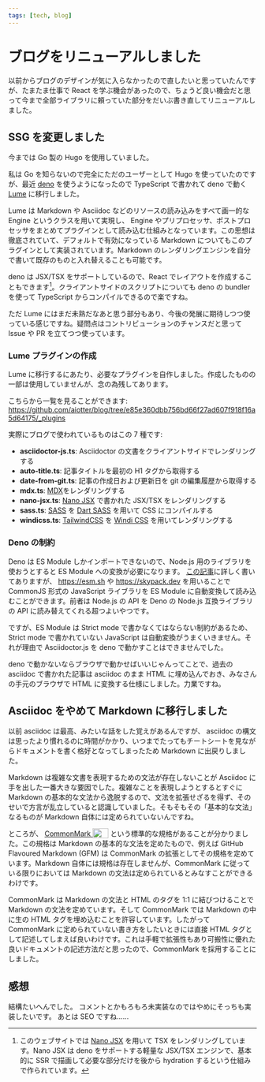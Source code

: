 ```yaml
---
tags: [tech, blog]
---
```


# ブログをリニューアルしました

以前からブログのデザインが気に入らなかったので直したいと思っていたんですが、たまたま仕事で React を学ぶ機会があったので、ちょうど良い機会だと思って今まで全部ライブラリに頼っていた部分をだいぶ書き直してリニューアルしました。

## SSG を変更しました

今までは Go 製の Hugo を使用していました。

私は Go を知らないので完全にただのユーザーとして Hugo を使っていたのですが、最近 [deno](https://deno.land) を使うようになったので TypeScript で書かれて deno で動く [Lume](https://lumeland.github.io) に移行しました。

Lume は Markdown や Asciidoc などのリソースの読み込みをすべて画一的な Engine というクラスを用いて実現し、 Engine やプリプロセッサ、ポストプロセッサをまとめてプラグインとして読み込む仕組みとなっています。この思想は徹底されていて、デフォルトで有効になっている Markdown についてもこのプラグインとして実装されています。Markdown のレンダリングエンジンを自分で書いて既存のものと入れ替えることも可能です。

deno は JSX/TSX をサポートしているので、React でレイアウトを作成することもできます[^1]。クライアントサイドのスクリプトについても deno の bundler を使って TypeScript からコンパイルできるので楽ですね。

[^1]: このウェブサイトでは [Nano JSX](https://nanojsx.io) を用いて TSX をレンダリングしています。Nano JSX は deno をサポートする軽量な JSX/TSX エンジンで、基本的に SSR で描画して必要な部分だけを後から hydration するという仕組みで作られています。

ただ Lume にはまだ未熟だなあと思う部分もあり、今後の発展に期待しつつ使っている感じですね。疑問点はコントリビューションのチャンスだと思って Issue や PR を立てつつ使っています。

### Lume プラグインの作成

Lume に移行するにあたり、必要なプラグインを自作しました。作成したものの一部は使用していませんが、念の為残してあります。

こちらから一覧を見ることができます:
<https://github.com/aiotter/blog/tree/e85e360dbb756bd66f27ad607f918f16a5d64175/_plugins>

実際にブログで使われているものはこの 7 種です:

* **asciidoctor-js.ts**: Asciidoctor の文書をクライアントサイドでレンダリングする
* **auto-title.ts**: 記事タイトルを最初の H1 タグから取得する
* **date-from-git.ts**: 記事の作成日および更新日を git の編集履歴から取得する
* **mdx.ts**: [MDX](mdxjs.com)をレンダリングする
* **nano-jsx.ts**: [Nano JSX](https://nanojsx.io) で書かれた JSX/TSX をレンダリングする
* **sass.ts**: [SASS](https://sass-lang.com) を [Dart SASS](https://sass-lang.com/dart-sass) を用いて CSS にコンパイルする
* **windicss.ts**: [TailwindCSS](https://sass-lang.com/dart-sass) を [Windi CSS](https://windicss.org) を用いてレンダリングする


### Deno の制約

Deno は ES Module しかインポートできないので、Node.js 用のライブラリを使おうとすると ES Module への変換が必要になります。
[この記事](https://zenn.dev/uki00a/articles/how-to-use-npm-packages-in-deno)に詳しく書いてありますが、 <https://esm.sh> や <https://skypack.dev> を用いることで CommonJS 形式の JavaScript ライブラリを ES Module に自動変換して読み込むことができます。前者は Node.js の API を Deno の Node.js 互換ライブラリの API に読み替えてくれる超つよいやつです。

ですが、ES Module は Strict mode で書かなくてはならない制約があるため、Strict mode で書かれていない JavaScript は自動変換がうまくいきません。それが理由で Asciidoctor.js を deno で動かすことはできませんでした。

deno で動かないならブラウザで動かせばいいじゃんってことで、過去の asciidoc で書かれた記事は asciidoc のまま HTML に埋め込んでおき、みなさんの手元のブラウザで HTML に変換する仕様にしました。力業ですね。

## Asciidoc をやめて Markdown に移行しました

以前 asciidoc は最高、みたいな話をした覚えがあるんですが、 asciidoc の構文は思ったより慣れるのに時間がかかり、いつまでたってもチートシートを見ながらドキュメントを書く格好となってしまったため Markdown に出戻りしました。

Markdown は複雑な文書を表現するための文法が存在しないことが Asciidoc に手を出した一番大きな要因でした。複雑なことを表現しようとするとすぐに Markdown の基本的な文法から逸脱するので、文法を拡張せざるを得ず、そのせいで方言が乱立していると認識していました。そもそもその「基本的な文法」なるものが Markdown 自体には定められていないんですね。

ところが、 [CommonMark <img src="https://raw.githubusercontent.com/dcurtis/markdown-mark/master/png/32x20.png" alt="Markdown Logo" height="20" width="32" style="vertical-align:top; display:inline-block">](https://commonmark.org) という標準的な規格があることが分かりました。この規格は Markdown の基本的な文法を定めたもので、例えば GitHub Flavoured Markdown (GFM) は CommonMark の拡張としてその規格を定めています。Markdown 自体には規格は存在しませんが、CommonMark に従っている限りにおいては Markdown の文法は定められているとみなすことができるわけです。

CommonMark は Markdown の文法と HTML のタグを 1:1 に結びつけることで Markdown の文法を定めています。そして CommonMark では Markdown の中に生の HTML タグを埋め込むことを許容しています。したがって CommonMark に定められていない書き方をしたいときには直接 HTML タグとして記述してしまえば良いわけです。これは手軽で拡張性もあり可搬性に優れた良いドキュメントの記述方法だと思ったので、CommonMark を採用することにしました。

## 感想

結構たいへんでした。
コメントとかもろもろ未実装なのではやめにそっちも実装したいです。
あとは SEO ですね……

